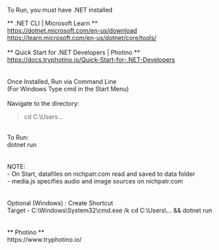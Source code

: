 To Run, you must have .NET installed

** .NET CLI | Microsoft Learn  ** <br>
https://dotnet.microsoft.com/en-us/download <br>
https://learn.microsoft.com/en-us/dotnet/core/tools/
<br>
<br>
** Quick Start for .NET Developers | Photino ** <br>
https://docs.tryphotino.io/Quick-Start-for-.NET-Developers
<br>
<br>
<br>
Once Installed, Run via Command Line<br>
(For Windows Type cmd in the Start Menu)<br>
<br>
Navigate to the directory:
>cd C:\Users\...
<br>
To Run:<br>
dotnet run 
<br>
<br>
<br>
NOTE:<br>
 - On Start, datafiles on nichpatr.com read and saved to data folder<br>
 - media.js specifies audio and image sources on nichpatr.com
<br>
<br>
<br>
Optional (Windows) : Create Shortcut<br>
Target - C:\Windows\System32\cmd.exe /k cd C:\Users\... && dotnet run
<br>
<br>
<br>
** Photino **<br>
https://www.tryphotino.io/
